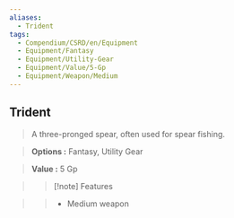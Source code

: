```yaml
---
aliases:
  - Trident
tags:
  - Compendium/CSRD/en/Equipment
  - Equipment/Fantasy
  - Equipment/Utility-Gear
  - Equipment/Value/5-Gp
  - Equipment/Weapon/Medium
---
```

  
    
## Trident    
    
>A three-pronged spear, often used for spear fishing.    
> **Options :** Fantasy, Utility Gear    
> **Value :** 5 Gp    
>>[!note] Features    
>> - Medium weapon